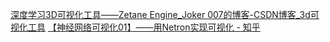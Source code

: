 [深度学习3D可视化工具——Zetane Engine_Joker 007的博客-CSDN博客_3d可视化工具](https://blog.csdn.net/Joker00007/article/details/123023111)
[【神经网络可视化01】——用Netron实现可视化 - 知乎](https://zhuanlan.zhihu.com/p/78822770)


